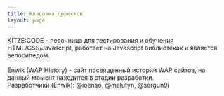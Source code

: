 ```yaml
---
title: Кладовка проектов
layout: page
---
```

KITZE:CODE - песочница для тестирования и обучения HTML/CSS/Javascript, работает на Javascript библиотеках и является велосипедом.
<br/><br/>
Enwik (WAP History) - сайт посвященный истории WAP сайтов, на данный момент находится в стадии разработки. <br/>
Разработчики (Enwik): <a>@ioenso</a>, <a>@malutyn</a>, <a>@sergun9i</a>
